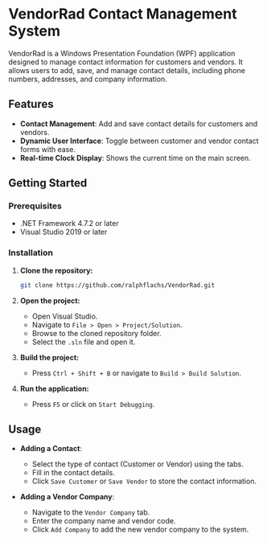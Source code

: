# VendorRad Contact Management System

VendorRad is a Windows Presentation Foundation (WPF) application designed to manage contact information for customers and vendors. It allows users to add, save, and manage contact details, including phone numbers, addresses, and company information.

## Features

- **Contact Management**: Add and save contact details for customers and vendors.
- **Dynamic User Interface**: Toggle between customer and vendor contact forms with ease.
- **Real-time Clock Display**: Shows the current time on the main screen.

## Getting Started

### Prerequisites

- .NET Framework 4.7.2 or later
- Visual Studio 2019 or later

### Installation

1. **Clone the repository:**
   ```bash
   git clone https://github.com/ralphflachs/VendorRad.git
   ```

2. **Open the project:**
   - Open Visual Studio.
   - Navigate to `File > Open > Project/Solution`.
   - Browse to the cloned repository folder.
   - Select the `.sln` file and open it.

3. **Build the project:**
   - Press `Ctrl + Shift + B` or navigate to `Build > Build Solution`.

4. **Run the application:**
   - Press `F5` or click on `Start Debugging`.

## Usage

- **Adding a Contact**:
  - Select the type of contact (Customer or Vendor) using the tabs.
  - Fill in the contact details.
  - Click `Save Customer` or `Save Vendor` to store the contact information.

- **Adding a Vendor Company**:
  - Navigate to the `Vendor Company` tab.
  - Enter the company name and vendor code.
  - Click `Add Company` to add the new vendor company to the system.